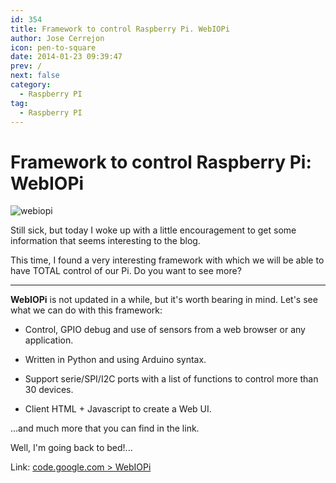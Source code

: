 ```yaml
---
id: 354
title: Framework to control Raspberry Pi. WebIOPi
author: Jose Cerrejon
icon: pen-to-square
date: 2014-01-23 09:39:47
prev: /
next: false
category:
  - Raspberry PI
tag:
  - Raspberry PI
---
```


# Framework to control Raspberry Pi: WebIOPi

![webiopi](/images/2014/01/webiopi.jpg)

Still sick, but today I woke up with a little encouragement to get some information that seems interesting to the blog. 

This time, I found a very interesting framework with which we will be able to have TOTAL control of our Pi. Do you want to see more?

- - -
**WebIOPi** is not updated in a while, but it's worth bearing in mind. Let's see what we can do with this framework: 

* Control, GPIO debug and use of sensors from a web browser or any application. 

* Written in Python and using Arduino syntax. 

* Support serie/SPI/I2C ports with a list of functions to control more than 30 devices. 

* Client HTML + Javascript to create a Web UI.

...and much more that you can find in the link.

Well, I'm going back to bed!...

Link: [code.google.com > WebIOPi](https://code.google.com/p/webiopi/)
